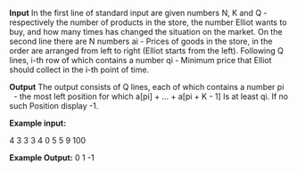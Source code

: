 <b>Input</b>
In the first line of standard input are given numbers N, K and Q - respectively
the number of products in the store, the number Elliot wants to buy, and how many times has
changed the situation on the market.
On the second line there are N numbers ai - Prices of goods in the store, in the order
are arranged from left to right (Elliot starts from the left).
Following Q lines, i-th row of which contains a number qi - Minimum price that Elliot should collect 
 in the i-th point of time.

<b>Output</b>
The output consists of Q  lines, each of which contains a number pi
  - the most left position for which a[pi] + ... + a[pi + K - 1] Is at least qi.
 If no such Position display -1.
 
<b>Example input:</b>
 
4 3 3
3 4 0 5
5
9
100

<b>Example Output:</b>
0
1
-1
